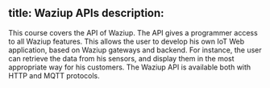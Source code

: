 title: Waziup APIs
description: 
---

This course covers the API of Waziup. The API gives a programmer access to all Waziup features. This allows the user to develop his own IoT Web application, based on Waziup gateways and backend. For instance, the user can retrieve the data from his sensors, and display them in the most appropriate way for his customers. The Waziup API is available both with HTTP and MQTT protocols.



